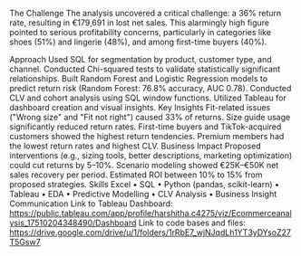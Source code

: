 The Challenge
The analysis uncovered a critical challenge: a 36% return rate, resulting in €179,691 in lost net sales. This alarmingly high figure pointed to serious profitability concerns, particularly in categories like shoes (51%) and lingerie (48%), and among first-time buyers (40%).

Approach
Used SQL for segmentation by product, customer type, and channel.
Conducted Chi-squared tests to validate statistically significant relationships.
Built Random Forest and Logistic Regression models to predict return risk (Random Forest: 76.8% accuracy, AUC 0.78).
Conducted CLV and cohort analysis using SQL window functions.
Utilized Tableau for dashboard creation and visual insights.
Key Insights
Fit-related issues ("Wrong size" and "Fit not right") caused 33% of returns.
Size guide usage significantly reduced return rates.
First-time buyers and TikTok-acquired customers showed the highest return tendencies.
Premium members had the lowest return rates and highest CLV.
Business Impact
Proposed interventions (e.g., sizing tools, better descriptions, marketing optimization) could cut returns by 5–10%.
Scenario modeling showed €25K–€50K net sales recovery per period.
Estimated ROI between 10% to 15% from proposed strategies.
Skills
Excel • SQL • Python (pandas, scikit-learn) • Tableau • EDA • Predictive Modelling • CLV Analysis • Business Insight Communication
Link to Tableau Dashboard: https://public.tableau.com/app/profile/harshitha.c4275/viz/Ecommerceanalysis_17510204348490/Dashboard
Link to code bases and files: https://drive.google.com/drive/u/1/folders/1rRbE7_wjNJqdLh1YT3yDYsoZ27T5Gsw7
